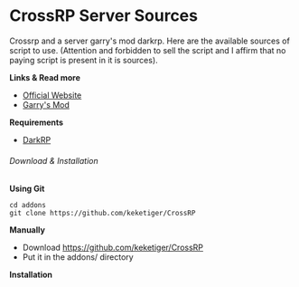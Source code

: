 # CrossRP Server Sources

Crossrp and a server garry's mod darkrp. Here are the available sources of script to use. (Attention and forbidden to sell the script  and I affirm that no paying script is present in it is sources).

**Links & Read more**

- [Official Website](http://crossrp.mtxserv.fr)
- [Garry's Mod](https://gmod.facepunch.com/)

**Requirements**

- [DarkRP](https://github.com/FPtje/DarkRP)

###### Download & Installation

**Using Git**
```
cd addons
git clone https://github.com/keketiger/CrossRP
```

**Manually**
- Download https://github.com/keketiger/CrossRP
- Put it in the addons/ directory


**Installation**
